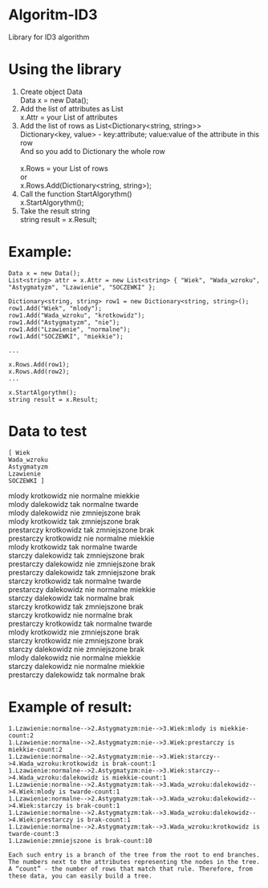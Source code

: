 # Algoritm-ID3
Library for ID3 algorithm


# Using the library
1. Create object Data<br>
  Data x = new Data();
2. Add the list of attributes as List<string><br>
  x.Attr = your List of attributes
3. Add the list of rows as List<Dictionary<string, string>><br>
  Dictionary<key, value> - key:attribute; value:value of the attribute in this row<br>
  And so you add to Dictionary the whole row<br><br>
  x.Rows = your List of rows <br>
    or<br>
  x.Rows.Add(Dictionary<string, string>);
4. Сall the function StartAlgorythm()<br>
  x.StartAlgorythm();
5. Take the result string<br>
  string result = x.Result;
  
# Example:
    Data x = new Data();
    List<string> attr = x.Attr = new List<string> { "Wiek", "Wada_wzroku", "Astygmatyzm", "Lzawienie", "SOCZEWKI" };
    
    Dictionary<string, string> row1 = new Dictionary<string, string>();
    row1.Add("Wiek", "mlody");
    row1.Add("Wada_wzroku", "krotkowidz");
    row1.Add("Astygmatyzm", "nie");
    row1.Add("Lzawienie", "normalne");
    row1.Add("SOCZEWKI", "miekkie");
    
    ...
    
    x.Rows.Add(row1);
    x.Rows.Add(row2);
    ...
    
    x.StartAlgorythm();
    string result = x.Result;
    
# Data to test
    [ Wiek
    Wada_wzroku
    Astygmatyzm
    Lzawienie
    SOCZEWKI ]

  mlody       krotkowidz  nie         normalne    miekkie     
  mlody       dalekowidz  tak         normalne    twarde      
  mlody       dalekowidz  nie         zmniejszone brak        
  mlody       krotkowidz  tak         zmniejszone brak        
  prestarczy  krotkowidz  tak         zmniejszone brak        
  prestarczy  krotkowidz  nie         normalne    miekkie     
  mlody       krotkowidz  tak         normalne    twarde      
  starczy     dalekowidz  tak         zmniejszone brak        
  prestarczy  dalekowidz  nie         zmniejszone brak        
  prestarczy  dalekowidz  tak         zmniejszone brak        
  starczy     krotkowidz  tak         normalne    twarde      
  prestarczy  dalekowidz  nie         normalne    miekkie     
  starczy     dalekowidz  tak         normalne    brak        
  starczy     krotkowidz  tak         zmniejszone brak        
  starczy     krotkowidz  nie         normalne    brak        
  prestarczy  krotkowidz  tak         normalne    twarde      
  mlody       krotkowidz  nie         zmniejszone brak        
  starczy     krotkowidz  nie         zmniejszone brak        
  starczy     dalekowidz  nie         zmniejszone brak        
  mlody       dalekowidz  nie         normalne    miekkie     
  starczy     dalekowidz  nie         normalne    miekkie     
  prestarczy  dalekowidz  tak         normalne    brak    
  
 # Example of result: 
    1.Lzawienie:normalne-->2.Astygmatyzm:nie-->3.Wiek:mlody is miekkie-count:2
    1.Lzawienie:normalne-->2.Astygmatyzm:nie-->3.Wiek:prestarczy is miekkie-count:2
    1.Lzawienie:normalne-->2.Astygmatyzm:nie-->3.Wiek:starczy-->4.Wada_wzroku:krotkowidz is brak-count:1
    1.Lzawienie:normalne-->2.Astygmatyzm:nie-->3.Wiek:starczy-->4.Wada_wzroku:dalekowidz is miekkie-count:1
    1.Lzawienie:normalne-->2.Astygmatyzm:tak-->3.Wada_wzroku:dalekowidz-->4.Wiek:mlody is twarde-count:1
    1.Lzawienie:normalne-->2.Astygmatyzm:tak-->3.Wada_wzroku:dalekowidz-->4.Wiek:starczy is brak-count:1
    1.Lzawienie:normalne-->2.Astygmatyzm:tak-->3.Wada_wzroku:dalekowidz-->4.Wiek:prestarczy is brak-count:1
    1.Lzawienie:normalne-->2.Astygmatyzm:tak-->3.Wada_wzroku:krotkowidz is twarde-count:3
    1.Lzawienie:zmniejszone is brak-count:10
    
    Each such entry is a branch of the tree from the root to end branches. The numbers next to the attributes representing the nodes in the tree. A “count” - the number of rows that match that rule. Therefore, from these data, you can easily build a tree.
